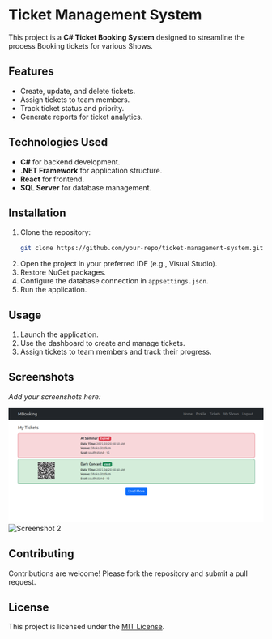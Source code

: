 # Ticket Management System

This project is a **C# Ticket Booking System** designed to streamline the process Booking tickets for various Shows.

## Features
- Create, update, and delete tickets.
- Assign tickets to team members.
- Track ticket status and priority.
- Generate reports for ticket analytics.

## Technologies Used
- **C#** for backend development.
- **.NET Framework** for application structure.
- **React** for frontend.
- **SQL Server** for database management.

## Installation
1. Clone the repository:
    ```bash
    git clone https://github.com/your-repo/ticket-management-system.git
    ```
2. Open the project in your preferred IDE (e.g., Visual Studio).
3. Restore NuGet packages.
4. Configure the database connection in `appsettings.json`.
5. Run the application.

## Usage
1. Launch the application.
2. Use the dashboard to create and manage tickets.
3. Assign tickets to team members and track their progress.

## Screenshots
_Add your screenshots here:_

![Screenshot 1](Screenshots/screen1.png)
![Screenshot 2](path/to/image2.png)

## Contributing
Contributions are welcome! Please fork the repository and submit a pull request.

## License
This project is licensed under the [MIT License](LICENSE).
